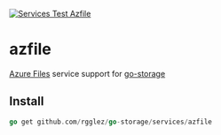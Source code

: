 [![Services Test Azfile](https://github.com/rgglez/go-storage/actions/workflows/services-test-azfile.yml/badge.svg)](https://github.com/rgglez/go-storage/actions/workflows/services-test-azfile.yml)

# azfile

[Azure Files](https://azure.microsoft.com/en-us/services/storage/files/) service support for [go-storage](https://github.com/rgglez/go-storage)

## Install

```go
go get github.com/rgglez/go-storage/services/azfile
```
